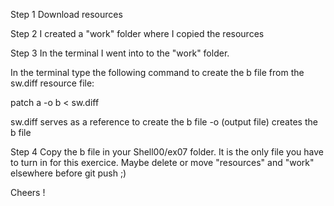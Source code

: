 Step 1
Download resources

Step 2
I created a "work" folder where I copied the resources

Step 3
In the terminal I went into to the "work" folder.

In the terminal type the following command to create the b file from the sw.diff resource file:

patch a -o b < sw.diff

sw.diff serves as a reference to create the b file
-o (output file) creates the b file

Step 4
Copy the b file in your Shell00/ex07 folder. 
It is the only file you have to turn in for this exercice.
Maybe delete or move "resources" and "work" elsewhere before git push ;)

Cheers !
